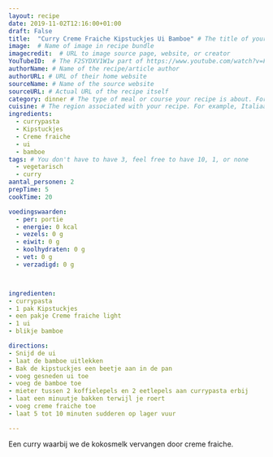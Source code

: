 ```yaml
---
layout: recipe
date: 2019-11-02T12:16:00+01:00
draft: False
title:  "Curry Creme Fraiche Kipstuckjes Ui Bamboe" # The title of your awesome recipe
image:  # Name of image in recipe bundle
imagecredit:  # URL to image source page, website, or creator
YouTubeID:  # The F2SYDXV1W1w part of https://www.youtube.com/watch?v=F2SYDXV1W1w
authorName: # Name of the recipe/article author
authorURL: # URL of their home website
sourceName: # Name of the source website
sourceURL: # Actual URL of the recipe itself
category: dinner # The type of meal or course your recipe is about. For example: "dinner", "entree", or "dessert".
cuisine: # The region associated with your recipe. For example, Italiaans, Mediterraans", or Eigen.
ingredients:
  - currypasta
  - Kipstuckjes
  - Creme fraiche
  - ui
  - bamboe
tags: # You don't have to have 3, feel free to have 10, 1, or none
  - vegetarisch
  - curry
aantal_personen: 2
prepTime: 5
cookTime: 20

voedingswaarden:
  - per: portie
  - energie: 0 kcal
  - vezels: 0 g
  - eiwit: 0 g
  - koolhydraten: 0 g
  - vet: 0 g
  - verzadigd: 0 g



ingredienten:
- currypasta
- 1 pak Kipstuckjes
- een pakje Creme fraiche light
- 1 ui
- blikje bamboe

directions:
- Snijd de ui
- laat de bamboe uitlekken
- Bak de kipstuckjes een beetje aan in de pan
- voeg gesneden ui toe
- voeg de bamboe toe
- mieter tussen 2 koffielepels en 2 eetlepels aan currypasta erbij
- laat een minuutje bakken terwijl je roert
- voeg creme fraiche toe
- laat 5 tot 10 minuten sudderen op lager vuur

---
```


Een curry waarbij we de kokosmelk vervangen door creme fraiche.

